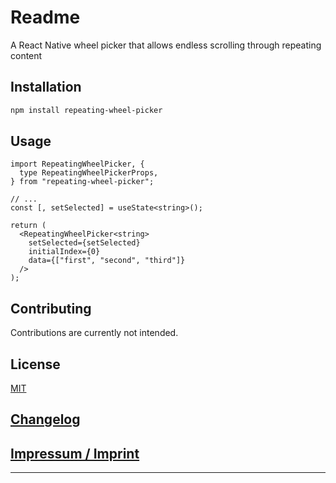 # Readme

A React Native wheel picker that allows endless scrolling through repeating content

## Installation

```sh
npm install repeating-wheel-picker
```

## Usage


```tsx
import RepeatingWheelPicker, {
  type RepeatingWheelPickerProps,
} from "repeating-wheel-picker";

// ...
const [, setSelected] = useState<string>();

return (
  <RepeatingWheelPicker<string>
    setSelected={setSelected}
    initialIndex={0}
    data={["first", "second", "third"]}
  />
);
```


## Contributing

Contributions are currently not intended.

## License

[MIT](LICENSE)

## [Changelog](CHANGELOG.md)

## [Impressum / Imprint](IMPRINT.md)

---
